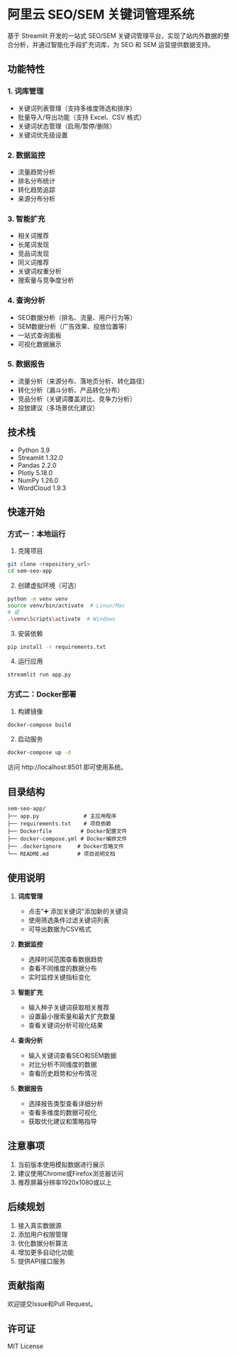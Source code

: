 # 阿里云 SEO/SEM 关键词管理系统

基于 Streamlit 开发的一站式 SEO/SEM 关键词管理平台，实现了站内外数据的整合分析，并通过智能化手段扩充词库，为 SEO 和 SEM 运营提供数据支持。

## 功能特性

### 1. 词库管理
- 关键词列表管理（支持多维度筛选和排序）
- 批量导入/导出功能（支持 Excel、CSV 格式）
- 关键词状态管理（启用/暂停/删除）
- 关键词优先级设置

### 2. 数据监控
- 流量趋势分析
- 排名分布统计
- 转化趋势追踪
- 来源分布分析

### 3. 智能扩充
- 相关词推荐
- 长尾词发现
- 竞品词发现
- 同义词推荐
- 关键词权重分析
- 搜索量与竞争度分析

### 4. 查询分析
- SEO数据分析（排名、流量、用户行为等）
- SEM数据分析（广告效果、投放位置等）
- 一站式查询面板
- 可视化数据展示

### 5. 数据报告
- 流量分析（来源分布、落地页分析、转化路径）
- 转化分析（漏斗分析、产品转化分布）
- 竞品分析（关键词覆盖对比、竞争力分析）
- 投放建议（多场景优化建议）

## 技术栈

- Python 3.9
- Streamlit 1.32.0
- Pandas 2.2.0
- Plotly 5.18.0
- NumPy 1.26.0
- WordCloud 1.9.3

## 快速开始

### 方式一：本地运行

1. 克隆项目
```bash
git clone <repository_url>
cd sem-seo-app
```

2. 创建虚拟环境（可选）
```bash
python -m venv venv
source venv/bin/activate  # Linux/Mac
# 或
.\venv\Scripts\activate  # Windows
```

3. 安装依赖
```bash
pip install -r requirements.txt
```

4. 运行应用
```bash
streamlit run app.py
```

### 方式二：Docker部署

1. 构建镜像
```bash
docker-compose build
```

2. 启动服务
```bash
docker-compose up -d
```

访问 http://localhost:8501 即可使用系统。

## 目录结构

```
sem-seo-app/
├── app.py              # 主应用程序
├── requirements.txt    # 项目依赖
├── Dockerfile         # Docker配置文件
├── docker-compose.yml # Docker编排文件
├── .dockerignore     # Docker忽略文件
└── README.md         # 项目说明文档
```

## 使用说明

1. **词库管理**
   - 点击"➕ 添加关键词"添加新的关键词
   - 使用筛选条件过滤关键词列表
   - 可导出数据为CSV格式

2. **数据监控**
   - 选择时间范围查看数据趋势
   - 查看不同维度的数据分布
   - 实时监控关键指标变化

3. **智能扩充**
   - 输入种子关键词获取相关推荐
   - 设置最小搜索量和最大扩充数量
   - 查看关键词分析可视化结果

4. **查询分析**
   - 输入关键词查看SEO和SEM数据
   - 对比分析不同维度的数据
   - 查看历史趋势和分布情况

5. **数据报告**
   - 选择报告类型查看详细分析
   - 查看多维度的数据可视化
   - 获取优化建议和策略指导

## 注意事项

1. 当前版本使用模拟数据进行展示
2. 建议使用Chrome或Firefox浏览器访问
3. 推荐屏幕分辨率1920x1080或以上

## 后续规划

1. 接入真实数据源
2. 添加用户权限管理
3. 优化数据分析算法
4. 增加更多自动化功能
5. 提供API接口服务

## 贡献指南

欢迎提交Issue和Pull Request。

## 许可证

MIT License 